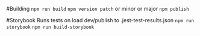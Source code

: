 #Building
```npm run build```
```npm version patch``` or minor or major
```npm publish```

#Storybook
Runs tests on load dev/publish to .jest-test-results.json
```npm run storybook```
```npm run build-storybook```